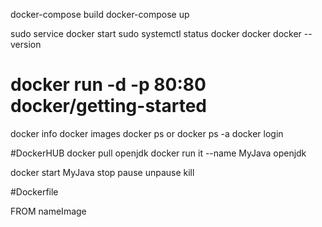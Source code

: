 docker-compose build
docker-compose up



sudo service docker start
sudo systemctl status docker
docker
docker --version


# docker run -d -p 80:80 docker/getting-started

docker info
docker images
docker ps or docker ps -a
docker login


#DockerHUB
docker pull openjdk
docker run it --name MyJava openjdk

docker start MyJava
stop pause unpause kill

#Dockerfile

FROM nameImage





